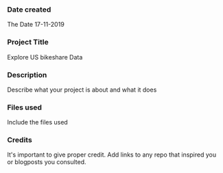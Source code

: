 ### Date created
The Date 17-11-2019

### Project Title
Explore US bikeshare Data 

### Description
Describe what your project is about and what it does

### Files used
Include the files used

### Credits
It's important to give proper credit. Add links to any repo that inspired you or blogposts you consulted.
